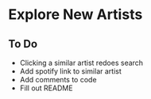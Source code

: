 # Explore New Artists

## To Do
* Clicking a similar artist redoes search
* Add spotify link to similar artist
* Add comments to code
* Fill out README